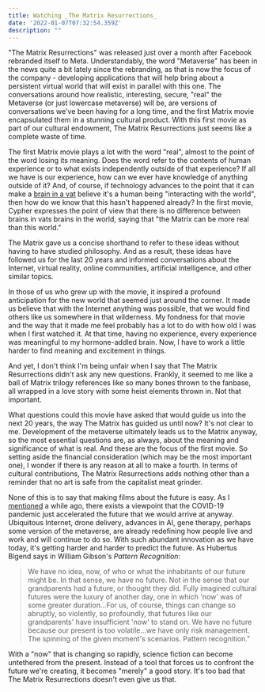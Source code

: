 ```yaml
---
title: Watching _The Matrix Resurrections_
date: '2022-01-07T07:32:54.359Z'
description: ""
---
```


"The Matrix Resurrections" was released just over a month after Facebook rebranded itself to Meta. Understandably, the word "Metaverse" has been in the news quite a bit lately since the rebranding, as that is now the focus of the company - developing applications that will help bring about a persistent virtual world that will exist in parallel with this one. The conversations around how realistic, interesting, secure, "real" the Metaverse (or just lowercase metaverse) will be, are versions of conversations we've been having for a long time, and the first Matrix movie encapsulated them in a stunning cultural product. With this first movie as part of our cultural endowment, The Matrix Resurrections just seems like a complete waste of time.

The first Matrix movie plays a lot with the word "real", almost to the point of the word losing its meaning. Does the word refer to the contents of human experience or to what exists independently outside of that experience? If all we have is our experience, how can we ever have knowledge of anything outside of it? And, of course, if technology advances to the point that it can make a [brain in a vat](https://en.wikipedia.org/wiki/Brain_in_a_vat) believe it's a human being "interacting with the world", then how do we know that this hasn't happened already? In the first movie, Cypher expresses the point of view that there is no difference between brains in vats brains in the world, saying that "the Matrix can be more real than this world."

The Matrix gave us a concise shorthand to refer to these ideas without having to have studied philosophy. And as a result, these ideas have followed us for the last 20 years and informed conversations about the Internet, virtual reality, online communities, artificial intelligence, and other similar topics. 

In those of us who grew up with the movie, it inspired a profound anticipation for the new world that seemed just around the corner. It made us believe that with the Internet anything was possible, that we would find others like us somewhere in that wilderness. My fondness for that movie and the way that it made me feel probably has a lot to do with how old I was when I first watched it. At that time, having no experience, every experience was meaningful to my hormone-addled brain. Now, I have to work a little harder to find meaning and excitement in things.

And yet, I don't think I'm being unfair when I say that The Matrix Resurrections didn't ask any new questions. Frankly, it seemed to me like a ball of Matrix trilogy references like so many bones thrown to the fanbase, all wrapped in a love story with some heist elements thrown in. Not that important.

What questions could this movie have asked that would guide us into the next 20 years, the way The Matrix has guided us until now? It's not clear to me. Development of the metaverse ultimately leads us to the Matrix anyway, so the most essential questions are, as always, about the meaning and significance of what is real. And these are the focus of the first movie. So setting aside the financial consideration (which may be the most important one), I wonder if there is any reason at all to make a fourth. In terms of cultural contributions, The Matrix Resurrections adds nothing other than a reminder that no art is safe from the capitalist meat grinder.

None of this is to say that making films about the future is easy. As I [mentioned](https://www.ilyameerovich.com/casting-off-the-conversations/) a while ago, there exists a viewpoint that the COVID-19 pandemic just accelerated the future that we would arrive at anyway. Ubiquitous Internet, drone delivery, advances in AI, gene therapy, perhaps some version of the metaverse, are already redefining how people live and work and will continue to do so. With such abundant innovation as we have today, it's getting harder and harder to predict the future. As Hubertus Bigend says in William Gibson's _Pattern Recognition_:

> We have no idea, now, of who or what the inhabitants of our future might be. In that sense, we have no future. Not in the sense that our grandparents had a future, or thought they did. Fully imagined cultural futures were the luxury of another day, one in which 'now' was of some greater duration...For us, of course, things can change so abruptly, so violently, so profoundly, that futures like our  grandparents' have insufficient 'now' to stand on. We have no future because our present is too volatile...we have only risk management. The spinning of the given moment's scenarios. Pattern recognition."

With a "now" that is changing so rapidly, science fiction can become untethered from the present. Instead of a tool that forces us to confront the future we're creating, it becomes "merely" a good story. It's too bad that The Matrix Resurrections doesn't even give us that. 

